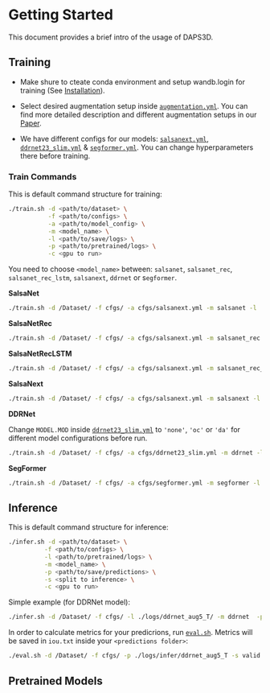 # Getting Started
This document provides a brief intro of the usage of DAPS3D.
## Training
- Make shure to cteate conda environment and setup wandb.login for training (See [Installation](./INSTALL.md)).

- Select desired augmentation setup inside [`augmentation.yml`](./cfgs/augmentation.yml). You can find more detailed description and different augmentation setups in our [Paper](). 

- We have different configs for our models: [`salsanext.yml`](./cfgs/salsanext.yml), [`ddrnet23_slim.yml`](./cfgs/ddrnet23_slim.yml) & [`segformer.yml`](./cfgs/segformer.yml). You can change hyperparameters there before training.

### Train Commands
This is default command structure for training:
```bash
./train.sh -d <path/to/dataset> \
           -f <path/to/configs> \
           -a <path/to/model_config> \
           -m <model_name> \
           -l <path/to/save/logs> \
           -p <path/to/pretrained/logs> \
           -c <gpu to run>
```
You need to choose `<model_name>` between: `salsanet`,  `salsanet_rec`, `salsanet_rec_lstm`, `salsanext`, `ddrnet` or s`egformer`.

**SalsaNet**
```bash
./train.sh -d /Dataset/ -f cfgs/ -a cfgs/salsanext.yml -m salsanet -l ./logs/ -c 0
```

**SalsaNetRec**
```bash
./train.sh -d /Dataset/ -f cfgs/ -a cfgs/salsanext.yml -m salsanet_rec -l ./logs/ -c 0
```
**SalsaNetRecLSTM**
```bash
./train.sh -d /Dataset/ -f cfgs/ -a cfgs/salsanext.yml -m salsanet_rec_lstm -l ./logs/ -c 0
```
**SalsaNext**
```bash
./train.sh -d /Dataset/ -f cfgs/ -a cfgs/salsanext.yml -m salsanext -l ./logs/ -c 0
```
**DDRNet**

Change `MODEL.MOD` inside [`ddrnet23_slim.yml`](./cfgs/ddrnet23_slim.yml) to `'none'`, `'oc'` or `'da'` for different model configurations before run.  
```bash
./train.sh -d /Dataset/ -f cfgs/ -a cfgs/ddrnet23_slim.yml -m ddrnet -l ./logs/ -c 0
```
**SegFormer**
```bash
./train.sh -d /Dataset/ -f cfgs/ -a cfgs/segformer.yml -m segformer -l ./logs/ -c 0
```

## Inference
This is default command structure for inference:
```bash
./infer.sh -d <path/to/dataset> \
          -f <path/to/configs> \
          -l <path/to/pretrained/logs> \
          -m <model_name> \
          -p <path/to/save/predictions> \
          -s <split to inference> \
          -c <gpu to run>
```
Simple example (for DDRNet model):
```bash
./infer.sh -d /Dataset/ -f cfgs/ -l ./logs/ddrnet_aug5_T/ -m ddrnet  -p ./logs/infer/ddrnet_aug5_T -s valid -c 0
```

In order to calculate metrics for your predicrions, run [`eval.sh`](./eval.sh). Metrics will be saved in `iou.txt` inside your `<predictions folder>`:
```bash
./eval.sh -d /Dataset/ -f cfgs/ -p ./logs/infer/ddrnet_aug5_T -s valid
```
## Pretrained Models
